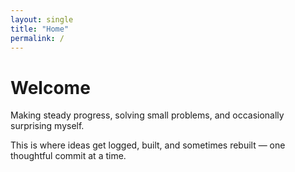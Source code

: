 ```yaml
---
layout: single
title: "Home"
permalink: /
---
```


# Welcome

Making steady progress, solving small problems, and occasionally surprising myself.

This is where ideas get logged, built, and sometimes rebuilt — one thoughtful commit at a time.
